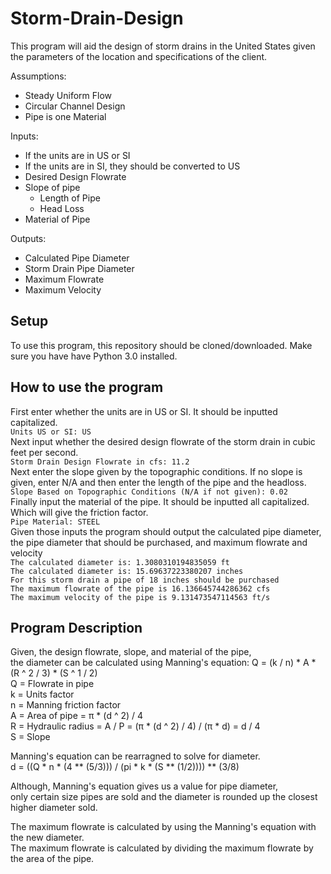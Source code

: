 # Storm-Drain-Design

This program will aid the design of storm drains in the United States given the parameters of the location and specifications of the client.

Assumptions:
* Steady Uniform Flow
* Circular Channel Design
* Pipe is one Material

Inputs:
* If the units are in US or SI
 * If the units are in SI, they should be converted to US
* Desired Design Flowrate
* Slope of pipe
  * Length of Pipe
  * Head Loss 
* Material of Pipe

Outputs:
* Calculated Pipe Diameter
* Storm Drain Pipe Diameter
* Maximum Flowrate
* Maximum Velocity

## Setup
To use this program, this repository should be cloned/downloaded. Make sure you have have Python 3.0 installed.


## How to use the program
First enter whether the units are in US or SI. It should be inputted capitalized.\
`Units US or SI: US`\
Next input whether the desired design flowrate of the storm drain in cubic feet per second.\
`Storm Drain Design Flowrate in cfs: 11.2`\
Next enter the slope given by the topographic conditions. If no slope is given, enter N/A and then enter the length of the pipe and the headloss.\
`Slope Based on Topographic Conditions (N/A if not given): 0.02`\
Finally input the material of the pipe. It should be inputted all capitalized. Which will give the friction factor.\
`Pipe Material: STEEL`\
Given those inputs the program should output the calculated pipe diameter,\
the pipe diameter that should be purchased, and maximum flowrate and velocity\
`The calculated diameter is: 1.3080310194835059 ft`\
`The calculated diameter is: 15.69637223380207 inches`\
`For this storm drain a pipe of 18 inches should be purchased`\
`The maximum flowrate of the pipe is 16.136645744286362 cfs`\
`The maximum velocity of the pipe is 9.131473547114563 ft/s`

## Program Description
Given, the design flowrate, slope, and material of the pipe,\
the diameter can be calculated using Manning's equation:
Q = (k / n) * A * (R ^ 2 / 3) * (S ^ 1 / 2)  
Q = Flowrate in pipe\
k = Units factor\
n = Manning friction factor\
A = Area of pipe = π * (d ^ 2) / 4\
R = Hydraulic radius = A / P = (π * (d ^ 2) / 4) / (π * d) = d / 4\
S = Slope

Manning's equation can be rearragned to solve for diameter.\
d = ((Q * n * (4 ** (5/3))) / (pi * k * (S  ** (1/2)))) ** (3/8)

Although, Manning's equation gives us a value for pipe diameter,\
only certain size pipes are sold and the diameter is rounded up the closest higher diameter sold.

The maximum flowrate is calculated by using the Manning's equation with the new diameter.\
The maximum flowrate is calculated by dividing the maximum flowrate by the area of the pipe.
